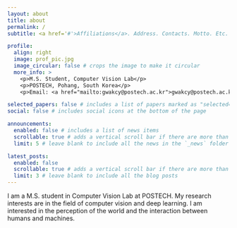 ```yaml
---
layout: about
title: about
permalink: /
subtitle: <a href='#'>Affiliations</a>. Address. Contacts. Motto. Etc.

profile:
  align: right
  image: prof_pic.jpg
  image_circular: false # crops the image to make it circular
  more_info: >
    <p>M.S. Student, Computer Vision Lab</p>
    <p>POSTECH, Pohang, South Korea</p>
    <p>Email: <a href="mailto:gwakcy@postech.ac.kr">gwakcy@postech.ac.kr</a></p>

selected_papers: false # includes a list of papers marked as "selected={true}"
social: false # includes social icons at the bottom of the page

announcements:
  enabled: false # includes a list of news items
  scrollable: true # adds a vertical scroll bar if there are more than 3 news items
  limit: 5 # leave blank to include all the news in the `_news` folder

latest_posts:
  enabled: false
  scrollable: true # adds a vertical scroll bar if there are more than 3 new posts items
  limit: 3 # leave blank to include all the blog posts
---
```


I am a M.S. student in Computer Vision Lab at POSTECH. My research interests are in the field of computer vision and deep learning.
I am interested in the perception of the world and the interaction between humans and machines.
